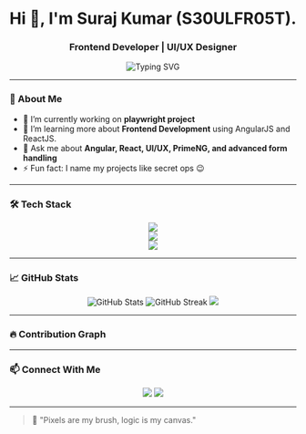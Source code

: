 <!-- Profile Header -->
<h1 align="center">Hi 👋, I'm Suraj Kumar (S30ULFR05T).</h1>
<h3 align="center">Frontend Developer | UI/UX Designer</h3>

<p align="center">
  <img src="https://readme-typing-svg.herokuapp.com?font=Fira+Code&weight=500&size=24&pause=1000&center=true&width=435&lines=Designing+with+purpose+🎨;Developing+with+precision+💻;Delivering+impact+🚀" alt="Typing SVG" />
</p>

---

### 🧠 About Me

- 🔭 I’m currently working on **playwright project**
- 🌱 I’m learning more about **Frontend Development** using AngularJS and ReactJS.
- 💬 Ask me about **Angular, React, UI/UX, PrimeNG, and advanced form handling**
- ⚡ Fun fact: I name my projects like secret ops 😉

---

### 🛠️ Tech Stack

<p align="center">
  <!-- Frontend -->
  <img src="https://skillicons.dev/icons?i=html,css,js,ts,python,angular,react,tailwind" />
  <br/>
  <!-- Backend -->
  <img src="https://skillicons.dev/icons?i=nodejs,mysql,mongodb" />
  <br/>
  <!-- Tools -->
  <img src="https://skillicons.dev/icons?i=figma,git,github,vscode,pycharm" />
</p>

---

### 📈 GitHub Stats

<p align="center">
  <img src="https://github-readme-stats.vercel.app/api?username=S30ULFR05T&show_icons=true&theme=tokyonight" alt="GitHub Stats" />
  <img src="https://github-readme-streak-stats.herokuapp.com/?user=S30ULFR05T&theme=tokyonight" alt="GitHub Streak" />
  <img src="https://github-readme-stats.vercel.app/api/top-langs/?username=S30ULFR05T&layout=compact&theme=tokyonight" />
</p>

---

### 🔥 Contribution Graph

<p align="center">
<!--   <img src="https://github-readme-activity-graph.cyclic.app/graph?username=S30ULFR05T&theme=tokyo-night" alt="activity graph"/> -->
</p>

---

### 📫 Connect With Me

<p align="center">
  <a href="https://www.linkedin.com/in/s30ulfr05t/" target="_blank"><img src="https://img.shields.io/badge/LinkedIn-0A66C2?style=for-the-badge&logo=linkedin&logoColor=white"/></a>
  <a href="mailto:kumarsuraj952536@gmail.com"><img src="https://img.shields.io/badge/Gmail-D14836?style=for-the-badge&logo=gmail&logoColor=white"/></a>
<!--   <a href="https://yourportfolio.com"><img src="https://img.shields.io/badge/Portfolio-121212?style=for-the-badge&logo=vercel&logoColor=white"/></a> -->
</p>

---

> 🧊 "Pixels are my brush, logic is my canvas."

